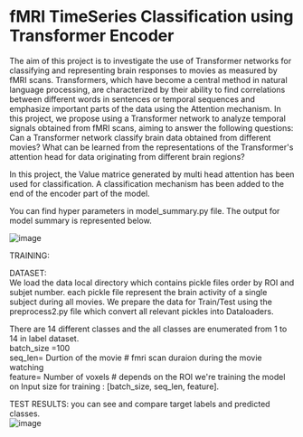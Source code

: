 # fMRI TimeSeries Classification using Transformer Encoder
The aim of this project is to investigate the use of Transformer networks for classifying and representing brain responses to movies as measured by fMRI scans. Transformers, which have become a central method in natural language processing, are characterized by their ability to find correlations between different words in sentences or temporal sequences and emphasize important parts of the data using the Attention mechanism. In this project, we propose using a Transformer network to analyze temporal signals obtained from fMRI scans, aiming to answer the following questions: Can a Transformer network classify brain data obtained from different movies? What can be learned from the representations of the Transformer's attention head for data originating from different brain regions? 
 
In this project, the Value matrice generated by multi head attention has been used for classification. A classification mechanism has been added to the end of the encoder part of the model. 
 

You can find hyper parameters in model_summary.py file. 
The output for model summary is represented below. 

![image](https://user-images.githubusercontent.com/6734818/225657838-b3b211b1-9412-4752-ab98-059051f61060.png)


TRAINING:  
  
DATASET:   
We load the data  local directory which contains pickle files order by ROI and subjet number. each pickle file represent the brain activity of a single subject during all movies.
We prepare the data for Train/Test using the preprocess2.py file which convert all relevant pickles into Dataloaders.
             
There are 14 different classes and the all classes are enumerated from 1 to 14 in label dataset.  
batch_size =100   
seq_len= Durtion of the movie # fmri scan duraion during the movie watching   
feature= Number of voxels # depends on the ROI we're training the model on
Input size for training : [batch_size, seq_len, feature].     


TEST RESULTS: 
you can see and compare target labels and predicted classes.  
![image](https://user-images.githubusercontent.com/6734818/226144528-31dea983-508c-4ee7-818f-c7a29607f242.png)       




